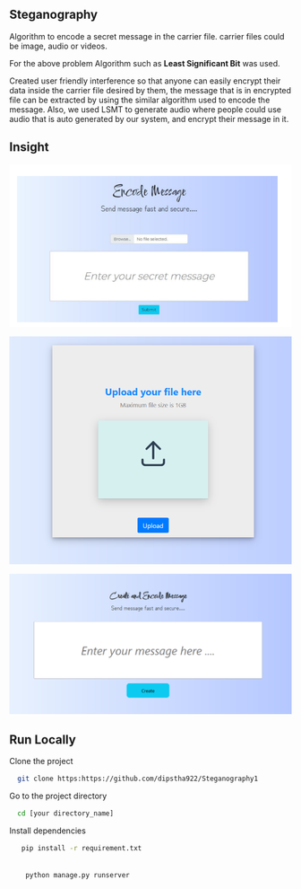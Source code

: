 ## Steganography

Algorithm to encode a secret message in the carrier file.
carrier files could be image, audio or videos.

For the above problem Algorithm such as __Least Significant Bit__ was used.

Created user friendly interference so that 
anyone can easily encrypt their data inside the carrier file desired by them, the message 
that is in encrypted file can be extracted by using the similar algorithm used to encode the 
message. Also, we used LSMT to generate audio where people could use audio that is 
auto generated by our system, and encrypt their message in it.

### 
## Insight

![alt text](https://github.com/ashishjamarkattel/Steganography/blob/master/home.png)

![alt text](https://github.com/ashishjamarkattel/Steganography/blob/master/appendix_2.PNG)

![alt text](https://github.com/ashishjamarkattel/Steganography/blob/master/appendix_3.PNG)


## Run Locally

Clone the project

```bash
  git clone https:https://github.com/dipstha922/Steganography1
```

Go to the project directory

```bash
  cd [your directory_name]
```

Install dependencies

```bash
   pip install -r requirement.txt
```

```bash

    python manage.py runserver
```
### 

###
